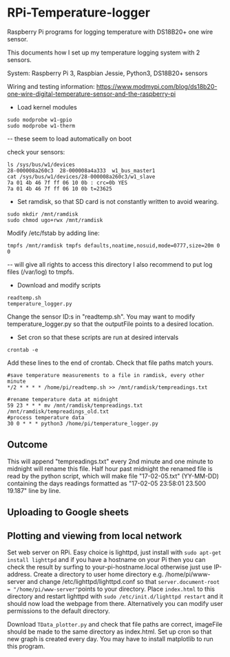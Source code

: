 # RPi-Temperature-logger
Raspberry Pi programs for logging temperature with DS18B20+ one wire sensor.

This documents how I set up my temperature logging system with 2 sensors.

System:
Raspberry Pi 3, Raspbian Jessie, Python3, DS18B20+ sensors 


Wiring and testing information:
https://www.modmypi.com/blog/ds18b20-one-wire-digital-temperature-sensor-and-the-raspberry-pi

- Load kernel modules
```
sudo modprobe w1-gpio
sudo modprobe w1-therm
```
-- these seem to load automatically on boot

check your sensors:
```
ls /sys/bus/w1/devices
28-000008a260c3  28-000008a4a333  w1_bus_master1
cat /sys/bus/w1/devices/28-000008a260c3/w1_slave
7a 01 4b 46 7f ff 06 10 0b : crc=0b YES
7a 01 4b 46 7f ff 06 10 0b t=23625
```

- Set ramdisk, so that SD card is not constantly written to avoid wearing.
```
sudo mkdir /mnt/ramdisk
sudo chmod ugo+rwx /mnt/ramdisk
```
Modify /etc/fstab by adding line:
```
tmpfs /mnt/ramdisk tmpfs defaults,noatime,nosuid,mode=0777,size=20m 0 0
```
-- will give all rights to access this directory
I also recommend to put log files (/var/log) to tmpfs.


- Download and modify scripts
```
readtemp.sh
temperature_logger.py
```
Change the sensor ID:s in "readtemp.sh".
You may want to modify temperature_logger.py so that the outputFile points to a desired location.

- Set cron so that these scripts are run at desired intervals
```
crontab -e
```

Add these lines to the end of crontab. Check that file paths match yours.
```
#save temperature measurements to a file in ramdisk, every other minute
*/2 * * * * /home/pi/readtemp.sh >> /mnt/ramdisk/tempreadings.txt

#rename temperature data at midnight
59 23 * * * mv /mnt/ramdisk/tempreadings.txt /mnt/ramdisk/tempreadings_old.txt
#process temperature data
30 0 * * * python3 /home/pi/temperature_logger.py
```
## Outcome
This will append "tempreadings.txt" every 2nd minute and one minute to midnight will rename this file. Half hour past midnight the renamed file is read by the python script, which will make file "17-02-05.txt" (YY-MM-DD) containing the days readings formatted as "17-02-05 23:58:01 23.500 19.187" line by line.

## Uploading to Google sheets

## Plotting and viewing from local network
Set web server on RPi. Easy choice is lighttpd, just install with ```sudo apt-get install lighttpd``` and if you have a hostname on your Pi then you can check the result by surfing to your-pi-hostname.local otherwise just use IP-address. Create a directory to user home directory e.g. /home/pi/www-server and change /etc/lighttpd/lighttpd.conf so that ```server.document-root        = "/home/pi/www-server"```points to your directory. Place ```index.html``` to this directory and restart lighttpd with ```sudo /etc/init.d/lighttpd restart``` and it should now load the webpage from there. Alternatively you can modify user permissions to the default directory.

Download ```TData_plotter.py``` and check that file paths are correct, imageFile should be made to the same directory as index.html. Set up cron so that new graph is created every day. You may have to install matplotlib to run this program.



